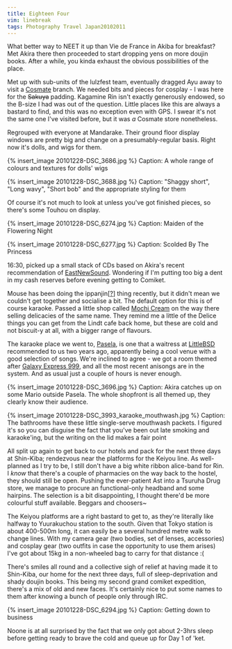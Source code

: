 ```yaml
---
title: Eighteen Four
vim: linebreak
tags: Photography Travel Japan20102011
---
```


What better way to NEET it up than Vie de France in Akiba for breakfast? Met Akira there then proceeded to start dropping yens on more doujin books. After a while, you kinda exhaust the obvious possibilities of the place.

Met up with sub-units of the lulzfest team, eventually dragged Ayu away to visit a [Cosmate](http://www.cosplus.jp/) branch. We needed bits and pieces for cosplay - I was here for the ~~Sakuya~~ padding. Kagamine Rin isn't exactly generously endowed, so the B-size I had was out of the question. Little places like this are always a bastard to find, and this was no exception even with GPS. I swear it's not the same one I've visited before, but it was _a_ Cosmate store nonetheless.

Regrouped with everyone at Mandarake. Their ground floor display windows are pretty big and change on a presumably-regular basis. Right now it's dolls, and wigs for them.

{% insert_image 20101228-DSC_3686.jpg %}
Caption: A whole range of colours and textures for dolls' wigs

{% insert_image 20101228-DSC_3688.jpg %}
Caption: "Shaggy short", "Long wavy", "Short bob" and the appropriate styling for them

Of course it's not much to look at unless you've got finished pieces, so there's some Touhou on display.

{% insert_image 20101228-DSC_6274.jpg %}
Caption: Maiden of the Flowering Night

{% insert_image 20101228-DSC_6277.jpg %}
Caption: Scolded By The Princess

16:30, picked up a small stack of CDs based on Akira's recent recommendation of [EastNewSound](http://e-ns.net/). Wondering if I'm putting too big a dent in my cash reserves before evening getting to Comiket.

Mouse has been doing the ippanjin[[?](http://jisho.org/words?jap=ippanjin)] thing recently, but it didn't mean we couldn't get together and socialise a bit. The default option for this is of course karaoke. Passed a little shop called [Mochi Cream](http://www.mochicream.com/) on the way there selling delicacies of the same name. They remind me a little of the Delice things you can get from the Lindt cafe back home, but these are cold and not biscuit-y at all, with a bigger range of flavours.

The karaoke place we went to, [Pasela](http://maps.google.com.au/maps?q=pasela&hl=en&sll=35.698101,139.774965&sspn=0.003808,0.008256&ie=UTF8&view=map&cid=747924677480056253&hq=pasela&hnear=&ll=35.697961,139.776092&spn=0.001904,0.004128&z=19&iwloc=A), is one that a waitress at [LittleBSD](http://littlebsd.com/) recommended to us two years ago, apparently being a cool venue with a good selection of songs. We're inclined to agree - we got a room themed after [Galaxy Express 999](http://en.wikipedia.org/wiki/Galaxy_Express_999), and all the most recent anisongs are in the system. And as usual just a couple of hours is never enough.

{% insert_image 20101228-DSC_3696.jpg %}
Caption: Akira catches up on some Mario outside Pasela. The whole shopfront is all themed up, they clearly know their audience.

{% insert_image 20101228-DSC_3993_karaoke_mouthwash.jpg %}
Caption: The bathrooms have these little single-serve mouthwash packets. I figured it's so you can disguise the fact that you've been out late smoking and karaoke'ing, but the writing on the lid makes a fair point

All split up again to get back to our hotels and pack for the next three days at Shin-Kiba; rendezvous near the platforms for the Keiyou line. As well-planned as I try to be, I still don't have a big white ribbon alice-band for Rin. I _know_ that there's a couple of pharmacies on the way back to the hostel, they should still be open. Pushing the ever-patient Ast into a Tsuruha Drug store, we manage to procure an functional-only headband and some hairpins. The selection is a bit disappointing, I thought there'd be more colourful stuff available. Beggars and choosers~

The Keiyou platforms are a right bastard to get to, as they're literally like halfway to Yuurakuchou station to the south. Given that Tokyo station is about 400-500m long, it can easily be a several hundred metre walk to change lines. With my camera gear (two bodies, set of lenses, accessories) and cosplay gear (two outfits in case the opportunity to use them arises) I've got about 15kg in a non-wheeled bag to carry for that distance :(

There's smiles all round and a collective sigh of relief at having made it to Shin-Kiba, our home for the next three days, full of sleep-deprivation and shady doujin books. This being my second grand comiket expedition, there's a mix of old and new faces. It's certainly nice to put some names to them after knowing a bunch of people only through IRC.

{% insert_image 20101228-DSC_6294.jpg %}
Caption: Getting down to business

Noone is at all surprised by the fact that we only got about 2-3hrs sleep before getting ready to brave the cold and queue up for Day 1 of 'ket.
